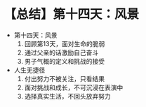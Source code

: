 # 【总结】第十四天：风景

-   第十四天：风景
    1.  回顾第13天，面对生命的脆弱
    2.  通过父亲的话激励自己奋斗
    3.  男子气概的定义和挑战的接受
-   人生无捷径
    1.  付出努力不被关注，只看结果
    2.  面对挑战和成长，不可沉浸在表演中
    3.  选择真实生活，不回头放弃努力